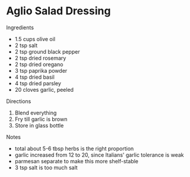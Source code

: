 #   Aglio Salad Dressing

Ingredients
*   1.5 cups olive oil
*   2 tsp salt
*   2 tsp ground black pepper
*   2 tsp dried rosemary
*   2 tsp dried oregano
*   3 tsp paprika powder
*   4 tsp dried basil
*   4 tsp dried parsley
*   20 cloves garlic, peeled
	
Directions
1.  Blend everything
2.  Fry till garlic is brown
3.  Store in glass bottle

Notes
*   total about 5-6 tbsp herbs is the right proportion
*   garlic increased from 12 to 20, since Italians' garlic tolerance is weak
*   parmesan separate to make this more shelf-stable
*   3 tsp salt is too much salt
